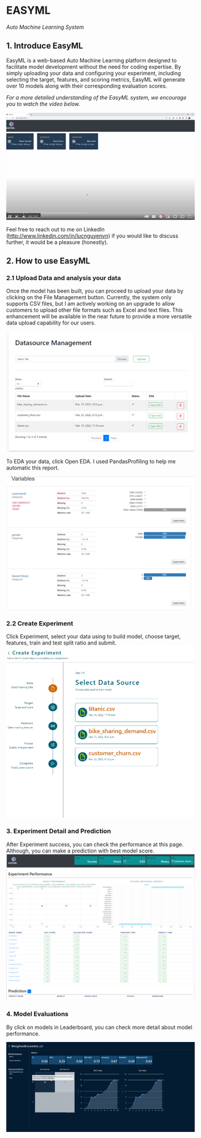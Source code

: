 # EASYML
*Auto Machine Learning System*

## 1. Introduce EasyML

EasyML is a web-based Auto Machine Learning platform designed to facilitate model development without the need for coding expertise. By simply uploading your data and configuring your experiment, including selecting the target, features, and scoring metrics, EasyML will generate over 10 models along with their corresponding evaluation scores.

*For a more detailed understanding of the EasyML system, we encourage you to watch the video below.*

[![img.png](docs/img/img.png)](https://www.youtube.com/watch?v=jRtNJl3y2as&t)

Feel free to reach out to me on LinkedIn (http://www.linkedin.com/in/lucnguyenvn) if you would like to discuss further, it would be a pleasure (honestly).

## 2. How to use EasyML

### 2.1 Upload Data and analysis your data
Once the model has been built, you can proceed to upload your data by clicking on the File Management button. Currently, the system only supports CSV files, but I am actively working on an upgrade to allow customers to upload other file formats such as Excel and text files. This enhancement will be available in the near future to provide a more versatile data upload capability for our users.

![img_1.png](docs/img/img_1.png)

To EDA your data, click Open EDA. I used PandasProfiling to help me automatic this report.

![img_2.png](docs/img/img_2.png)

### 2.2 Create Experiment

Click Experiment, select your data using to build model, choose target, features, train and test split ratio and submit.
![img_3.png](docs/img/img_3.png)

### 3. Experiment Detail and Prediction
After Experiment success, you can check the performance at this page.
Although, you can make a prediction with best model score.
![img_4.png](docs/img/img_4.png)

### 4. Model Evaluations
By click on models in Leaderboard, you can check more detail about model performance.

![img_5.png](docs/img/img_5.png)
